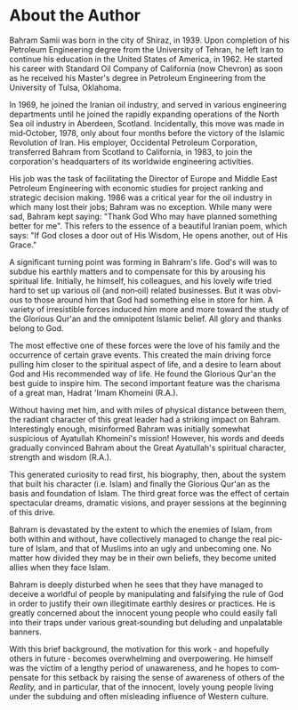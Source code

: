 About the Author
================

Bahram Samii was born in the city of Shiraz, in 1939. Upon completion of
his Petroleum Engineering degree from the University of Tehran, he left
Iran to continue his education in the United States of America, in 1962.
He started his career with Standard Oil Company of California (now
Chevron) as soon as he received his Master's degree in Petroleum
Engineering from the University of Tulsa, Oklahoma.

In 1969, he joined the Iranian oil industry, and served in various
engi­neering departments until he joined the rapidly expanding
operations of the North Sea oil industry in Aberdeen, Scotland.
Incidentally, this move was made in mid‑October, 1978, only about four
months before the victory of the Islamic Revolution of Iran. His
employer, Occidental Petroleum Corporation, transferred Bahram from
Scotland to California, in 1983, to join the corporation's headquarters
of its worldwide engineering activities.

His job was the task of facilitating the Director of Europe and Middle
East Petroleum Engineering with economic studies for project ranking and
strategic decision making. 1986 was a critical year for the oil industry
in which many lost their jobs; Bahram was no exception. While many were
sad, Bahram kept saying: "Thank God Who may have planned something
better for me". This refers to the essence of a beautiful Iranian poem,
which says: "If God closes a door out of His Wisdom, He opens another,
out of His Grace."

A significant turning point was forming in Bahram's life. God's will was
to subdue his earthly matters and to compensate for this by arousing his
spiritual life. Initially, he himself, his colleagues, and his lovely
wife tried hard to set up various oil (and non‑oil) related businesses.
But it was obvi­ous to those around him that God had something else in
store for him. A variety of irresistible forces induced him more and
more toward the study of the Glorious Qur'an and the omnipotent Islamic
belief. All glory and thanks belong to God.

The most effective one of these forces were the love of his family and
the occurrence of certain grave events. This created the main driving
force pulling him closer to the spiritual aspect of life, and a desire
to learn about God and His recommended way of life. He found the
Glorious Qur'an the best guide to inspire him. The second important
feature was the charisma of a great man, Hadrat 'Imam Khomeini (R.A.).

Without having met him, and with miles of physical distance between
them, the radiant character of this great leader had a striking impact
on Bahram. Interestingly enough, misinformed Bahram was initially
somewhat suspicious of Ayatullah Khomeini's mission! However, his words
and deeds gradually convinced Bahram about the Great Ayatullah's
spiritual character, strength and wisdom (R.A.).

This generated curiosity to read first, his biography, then, about the
system that built his character (i.e. Islam) and finally the Glorious
Qur'an as the basis and foundation of Islam. The third great force was
the effect of certain spectacular dreams, dramatic visions, and prayer
sessions at the beginning of this drive.

Bahram is devastated by the extent to which the enemies of Islam, from
both within and without, have collectively managed to change the real
pic­ture of Islam, and that of Muslims into an ugly and unbecoming one.
No matter how divided they may be in their own beliefs, they become
united allies when they face Islam.

Bahram is deeply disturbed when he sees that they have managed to
deceive a worldful of people by manipulating and falsifying the rule of
God in order to justify their own illegitimate earthly desires or
practices. He is greatly concerned about the innocent young peo­ple who
could easily fall into their traps under various great‑sounding but
deluding and unpalatable banners.

With this brief background, the motivation for this work ‑ and hopefully
others in future ‑ becomes overwhelming and overpowering. He himself was
the victim of a lengthy period of unawareness, and he hopes to
com­pensate for this setback by raising the sense of awareness of others
of the *Reality,* and in particular, that of the innocent, lovely young
people living under the subduing and often misleading influence of
Western culture.


